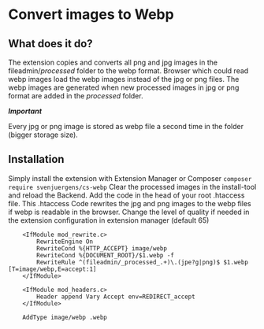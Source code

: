 # Convert images to Webp

## What does it do?

The extension copies and converts all png and jpg images in the fileadmin/_processed_ folder to the webp format. Browser which could read webp images load the webp images instead of the jpg or png files. The webp images are generated when new processed images in jpg or png format are added in the _processed_ folder.

***Important***

Every jpg or png image is stored as webp file a second time in the folder (bigger storage size).



## Installation

Simply install the extension with Extension Manager or Composer `composer require svenjuergens/cs-webp`
Clear the processed images in the install-tool and reload the Backend.
Add the code in the head of your root .htaccess file.
This .htaccess Code rewrites the jpg and png images to the webp files if webp is readable in the browser.
Change the level of quality if needed in the extension configuration in extension manager (default 65)

```
    <IfModule mod_rewrite.c>
        RewriteEngine On
        RewriteCond %{HTTP_ACCEPT} image/webp
        RewriteCond %{DOCUMENT_ROOT}/$1.webp -f
        RewriteRule ^(fileadmin/_processed_.+)\.(jpe?g|png)$ $1.webp [T=image/webp,E=accept:1]
    </IfModule>

    <IfModule mod_headers.c>
        Header append Vary Accept env=REDIRECT_accept
    </IfModule>

    AddType image/webp .webp
```

